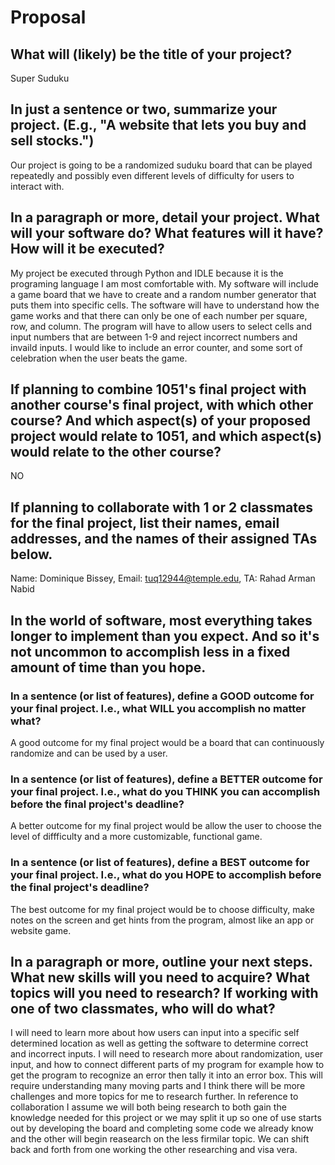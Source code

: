 # Proposal

## What will (likely) be the title of your project?

Super Suduku 

## In just a sentence or two, summarize your project. (E.g., "A website that lets you buy and sell stocks.")

Our project is going to be a randomized suduku board that can be played repeatedly and possibly even different levels of difficulty for users to interact with.

## In a paragraph or more, detail your project. What will your software do? What features will it have? How will it be executed?

  My project be executed through Python and IDLE because it is the programing language I am most comfortable with. My software will include a game board that we have to create and a random number generator that puts them into specific cells. The software will have to understand how the game works and that there can only be one of each number per square, row, and column. The program will have to allow users to select cells and input numbers that are between 1-9 and reject incorrect numbers and invaild inputs. I would like to include an error counter, and some sort of celebration when the user beats the game.
  
## If planning to combine 1051's final project with another course's final project, with which other course? And which aspect(s) of your proposed project would relate to 1051, and which aspect(s) would relate to the other course?

NO

## If planning to collaborate with 1 or 2 classmates for the final project, list their names, email addresses, and the names of their assigned TAs below.

Name: Dominique Bissey, Email: tuq12944@temple.edu, TA: Rahad Arman Nabid

## In the world of software, most everything takes longer to implement than you expect. And so it's not uncommon to accomplish less in a fixed amount of time than you hope.

### In a sentence (or list of features), define a GOOD outcome for your final project. I.e., what WILL you accomplish no matter what?

A good outcome for my final project would be a board that can continuously randomize and can be used by a user. 

### In a sentence (or list of features), define a BETTER outcome for your final project. I.e., what do you THINK you can accomplish before the final project's deadline?

A better outcome for my final project would be allow the user to choose the level of diffficulty and a more customizable, functional game.

### In a sentence (or list of features), define a BEST outcome for your final project. I.e., what do you HOPE to accomplish before the final project's deadline?

The best outcome for my final project would be to choose difficulty, make notes on the screen and get hints from the program, almost like an app or website game.

## In a paragraph or more, outline your next steps. What new skills will you need to acquire? What topics will you need to research? If working with one of two classmates, who will do what?

  I will need to learn more about how users can input into a specific self determined location as well as getting the software to determine correct and incorrect inputs. I will need to research more about randomization, user input, and how to connect different parts of my program for example how to get the program to recognize an error then tally it into an error box. This will require understanding many moving parts and I think there will be more challenges and more topics for me to research further. In reference to collaboration I assume we will both being research to both gain the knowledge needed for this project or we may split it up so one of use starts out by developing the board and completing some code we already know and the other will begin reasearch on the less firmilar topic. We can shift back and forth from one working the other researching and visa vera. 
